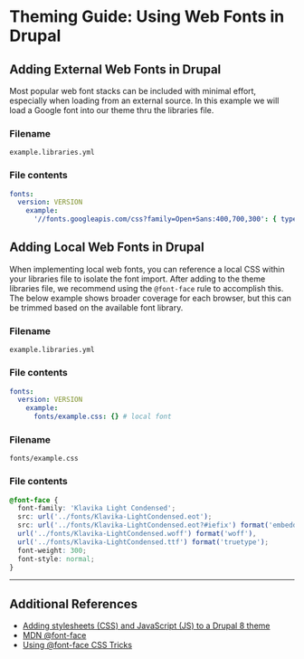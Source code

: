 # Theming Guide: Using Web Fonts in Drupal


## Adding External Web Fonts in Drupal

Most popular web font stacks can be included with minimal effort, especially when loading from an external source. In this example we will load a Google font into our theme thru the libraries file. 

### Filename

`example.libraries.yml`

### File contents

```yaml
fonts:
  version: VERSION
    example:
      '//fonts.googleapis.com/css?family=Open+Sans:400,700,300': { type: external}
```

## Adding Local Web Fonts in Drupal

When implementing local web fonts, you can reference a local CSS within your libraries file to isolate the font import. After adding to the theme libraries file, we recommend using the `@font-face` rule to accomplish this. The below example shows broader coverage for each browser, but this can be trimmed based on the available font library. 

### Filename

`example.libraries.yml`

### File contents

```yaml
fonts:
  version: VERSION
    example:
      fonts/example.css: {} # local font
```

### Filename

`fonts/example.css`

### File contents

```scss
@font-face {
  font-family: 'Klavika Light Condensed';
  src: url('../fonts/Klavika-LightCondensed.eot');
  src: url('../fonts/Klavika-LightCondensed.eot?#iefix') format('embedded-opentype'),
  url('../fonts/Klavika-LightCondensed.woff') format('woff'),
  url('../fonts/Klavika-LightCondensed.ttf') format('truetype');
  font-weight: 300;
  font-style: normal;
}
```

---

## Additional References
* [Adding stylesheets (CSS) and JavaScript (JS) to a Drupal 8 theme](https://www.drupal.org/docs/8/theming-drupal-8/adding-stylesheets-css-and-javascript-js-to-a-drupal-8-theme)
* [MDN @font-face](https://developer.mozilla.org/en-US/docs/Web/CSS/@font-face)
* [Using @font-face CSS Tricks](https://www.drupal.org/docs/8/theming)
